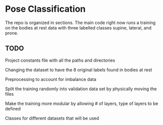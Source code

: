 # Pose Classification

The repo is organized in sections. The main code right now runs a training on the bodies at rest data with three labelled classes supine, lateral, and prone. 

## TODO

Project constants file with all the paths and directories

Changing the dataset to have the 8 original labels found in bodies at rest

Preprocessing to account for imbalance data

Split the training randomly into validation data set by physically moving the files

Make the training more modular by allowing # of layers, type of layers to be defined

Classes for different datasets that will be used
